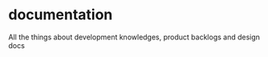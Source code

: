 documentation
=============

All the things about development knowledges, product backlogs and design docs
